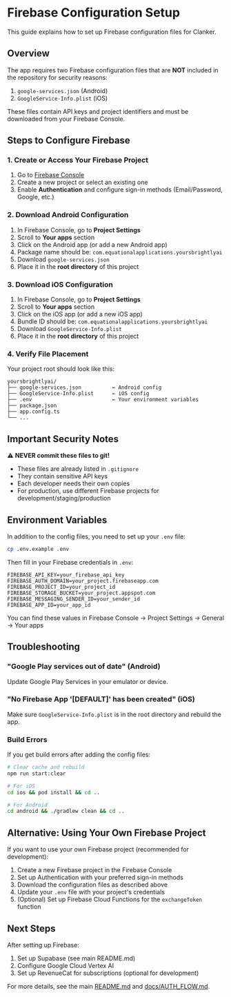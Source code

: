# Firebase Configuration Setup

This guide explains how to set up Firebase configuration files for Clanker.

## Overview

The app requires two Firebase configuration files that are **NOT** included in the repository for security reasons:

1. `google-services.json` (Android)
2. `GoogleService-Info.plist` (iOS)

These files contain API keys and project identifiers and must be downloaded from your Firebase Console.

## Steps to Configure Firebase

### 1. Create or Access Your Firebase Project

1. Go to [Firebase Console](https://console.firebase.google.com/)
2. Create a new project or select an existing one
3. Enable **Authentication** and configure sign-in methods (Email/Password, Google, etc.)

### 2. Download Android Configuration

1. In Firebase Console, go to **Project Settings**
2. Scroll to **Your apps** section
3. Click on the Android app (or add a new Android app)
4. Package name should be: `com.equationalapplications.yoursbrightlyai`
5. Download `google-services.json`
6. Place it in the **root directory** of this project

### 3. Download iOS Configuration

1. In Firebase Console, go to **Project Settings**
2. Scroll to **Your apps** section
3. Click on the iOS app (or add a new iOS app)
4. Bundle ID should be: `com.equationalapplications.yoursbrightlyai`
5. Download `GoogleService-Info.plist`
6. Place it in the **root directory** of this project

### 4. Verify File Placement

Your project root should look like this:

```
yoursbrightlyai/
├── google-services.json          ← Android config
├── GoogleService-Info.plist      ← iOS config
├── .env                          ← Your environment variables
├── package.json
├── app.config.ts
└── ...
```

## Important Security Notes

⚠️ **NEVER commit these files to git!**

- These files are already listed in `.gitignore`
- They contain sensitive API keys
- Each developer needs their own copies
- For production, use different Firebase projects for development/staging/production

## Environment Variables

In addition to the config files, you need to set up your `.env` file:

```bash
cp .env.example .env
```

Then fill in your Firebase credentials in `.env`:

```env
FIREBASE_API_KEY=your_firebase_api_key
FIREBASE_AUTH_DOMAIN=your_project.firebaseapp.com
FIREBASE_PROJECT_ID=your_project_id
FIREBASE_STORAGE_BUCKET=your_project.appspot.com
FIREBASE_MESSAGING_SENDER_ID=your_sender_id
FIREBASE_APP_ID=your_app_id
```

You can find these values in Firebase Console → Project Settings → General → Your apps

## Troubleshooting

### "Google Play services out of date" (Android)

Update Google Play Services in your emulator or device.

### "No Firebase App '[DEFAULT]' has been created" (iOS)

Make sure `GoogleService-Info.plist` is in the root directory and rebuild the app.

### Build Errors

If you get build errors after adding the config files:

```bash
# Clear cache and rebuild
npm run start:clear

# For iOS
cd ios && pod install && cd ..

# For Android
cd android && ./gradlew clean && cd ..
```

## Alternative: Using Your Own Firebase Project

If you want to use your own Firebase project (recommended for development):

1. Create a new Firebase project in the Firebase Console
2. Set up Authentication with your preferred sign-in methods
3. Download the configuration files as described above
4. Update your `.env` file with your project's credentials
5. (Optional) Set up Firebase Cloud Functions for the `exchangeToken` function

## Next Steps

After setting up Firebase:

1. Set up Supabase (see main README.md)
2. Configure Google Cloud Vertex AI
3. Set up RevenueCat for subscriptions (optional for development)

For more details, see the main [README.md](../README.md) and [docs/AUTH_FLOW.md](../docs/AUTH_FLOW.md).
